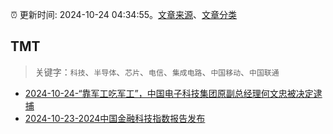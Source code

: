 :alarm_clock: 更新时间: 2024-10-24 04:34:55。[文章来源](/README.md)、[文章分类](/TAGS.md)

## TMT


> 关键字：`科技`、`半导体`、`芯片`、`电信`、`集成电路`、`中国移动`、`中国联通`



- [2024-10-24-“靠军工吃军工”，中国电子科技集团原副总经理何文忠被决定逮捕](https://www.cls.cn/detail/1835678) 
- [2024-10-23-2024中国金融科技指数报告发布](https://xueqiu.com/1396575461/309232642) 

